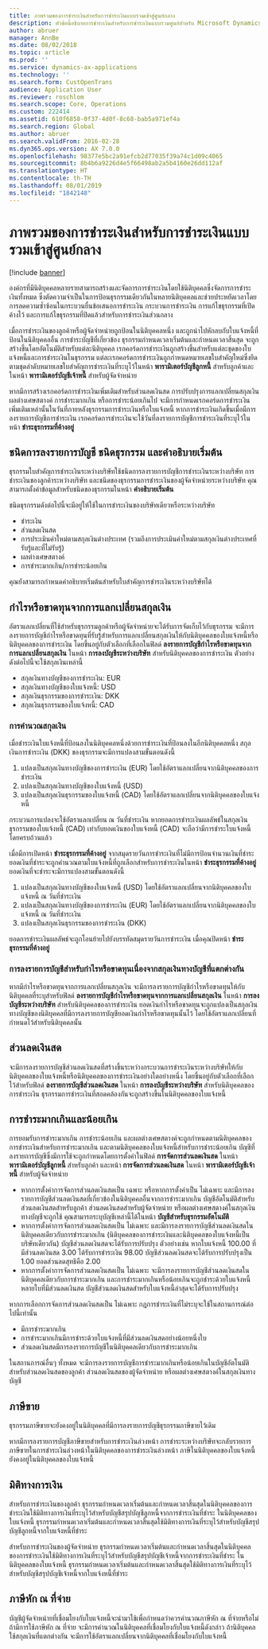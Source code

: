 ```yaml
---
title: ภาพรวมของการชำระเงินสำหรับการชำระเงินแบบรวมเข้าสู่ศูนย์กลาง
description: หัวข้อนี้อธิบายการชำระเงินสำหรับการชำระเงินแบบรวมศูนย์สำหรับ Microsoft Dynamics 365 for Finance and Operations
author: abruer
manager: AnnBe
ms.date: 08/02/2018
ms.topic: article
ms.prod: ''
ms.service: dynamics-ax-applications
ms.technology: ''
ms.search.form: CustOpenTrans
audience: Application User
ms.reviewer: roschlom
ms.search.scope: Core, Operations
ms.custom: 222414
ms.assetid: 610f6858-0f37-4d0f-8c68-bab5a971ef4a
ms.search.region: Global
ms.author: abruer
ms.search.validFrom: 2016-02-28
ms.dyn365.ops.version: AX 7.0.0
ms.openlocfilehash: 98377e5bc2a91efcb2d77035f39a74c1d09c4065
ms.sourcegitcommit: 8b4b6a9226d4e5f66498ab2a5b4160e26dd112af
ms.translationtype: HT
ms.contentlocale: th-TH
ms.lasthandoff: 08/01/2019
ms.locfileid: "1842148"
---
```

# <a name="settlement-overview-for-centralized-payments"></a>ภาพรวมของการชำระเงินสำหรับการชำระเงินแบบรวมเข้าสู่ศูนย์กลาง

[!include [banner](../includes/banner.md)]

องค์กรที่มีนิติบุคคลหลายรายสามารถสร้างและจัดการการชำระเงินโดยใช้นิติบุคคลซึ่งจัดการการชำระเงินทั้งหมด ซึ่งตัดความจำเป็นในการป้อนธุรกรรมเดียวกันในหลายนิติบุคคลและช่วยประหยัดเวลาโดยการลดความซ้ำซ้อนในกระบวนยื่นข้อเสนอการชำระเงิน กระบวนการชำระเงิน การแก้ไขธุรกรรมที่เปิดค้างไว้ และการแก้ไขธุรกรรมที่ปิดแล้วสำหรับการชำระเงินส่วนกลาง 

เมื่อการชำระเงินของลูกค้าหรือผู้จัดจำหน่ายถูกป้อนในนิติบุคคลหนึ่ง และถูกนำไปหักลบกับใบแจ้งหนี้ที่ป้อนในนิติบุคคลอื่น การชำระบัญชีที่เกี่ยวข้อง ธุรกรรมกำหนดเวลาเริ่มต้นและกำหนดเวลาสิ้นสุด จะถูกสร้างขึ้นโดยอัตโนมัติสำหรับแต่ละนิติบุคคล เรกคอร์ดการชำระเงินถูกสร้างขึ้นสำหรับแต่ละชุดของใบแจ้งหนี้และการชำระเงินในธุรกรรม แต่ละเรกคอร์ดการชำระเงินถูกกำหนดหมายเลขใบสำคัญใหม่ซึ่งยึดตามชุดลำดับหมายเลขใบสำคัญการชำระเงินที่ระบุไว้ในหน้า **พารามิเตอร์บัญชีลูกหนี้** สำหรับลูกค้าและในหน้า **พารามิเตอร์บัญชีเจ้าหนี้** สำหรับผู้จัดจำหน่าย 

หากมีการสร้างเรกคอร์ดการชำระเงินเพิ่มเติมสำหรับส่วนลดเงินสด การปรับปรุงการแลกเปลี่ยนสกุลเงิน ผลต่างเศษสตางค์ การชำระมากเกิน หรือการชำระน้อยเกินไป จะมีการกำหนดเรกคอร์ดการชำระเงินเพิ่มเติมเหล่านั้นในวันที่ภายหลังธุรกรรมการชำระเงินหรือใบแจ้งหนี้ หากการชำระเงินเกิดขึ้นเมื่อมีการลงรายการบัญชีการชำระเงิน เรกคอร์ดการชำระเงินจะใช้วันที่ลงรายการบัญชีการชำระเงินที่ระบุไว้ในหน้า **ชำระธุรกรรมที่ค้างอยู่**

## <a name="posting-types-transaction-types-and-default-descriptions"></a>ชนิดการลงรายการบัญชี ชนิดธุรกรรม และคำอธิบายเริ่มต้น

ธุรกรรมใบสำคัญการชำระเงินระหว่างบริษัทใช้ชนิดการลงรายการบัญชีการชำระเงินระหว่างบริษัท การชำระเงินของลูกค้าระหว่างบริษัท และชนิดของธุรกรรมการชำระเงินของผู้จัดจำหน่ายระหว่างบริษัท คุณสามารถตั้งค่าข้อมูลสำหรับชนิดของธุรกรรมในหน้า **คำอธิบายเริ่มต้น** 

ชนิดธุรกรรมดังต่อไปนี้จะมีอยู่ให้ใช้ในการชำระเงินของบริษัทเดียวหรือระหว่างบริษัท

-   ชำระเงิน
-   ส่วนลดเงินสด
-   การประเมินค่าใหม่ตามสกุลเงินต่างประเทศ (รวมถึงการประเมินค่าใหม่ตามสกุลเงินต่างประเทศที่รับรู้และที่ไม่รับรู้)
-   ผลต่างเศษสตางค์
-   การชำระมากเกิน/การชำระน้อยเกิน

คุณยังสามารถกำหนดคำอธิบายเริ่มต้นสำหรับใบสำคัญการชำระเงินระหว่างบริษัทได้

## <a name="currency-exchange-gains-or-losses"></a>กำไรหรือขาดทุนจากการแลกเปลี่ยนสกุลเงิน

อัตราแลกเปลี่ยนที่ใช้สำหรับธุรกรรมลูกค้าหรือผู้จัดจำหน่ายจะได้รับการจัดเก็บไว้กับธุรกรรม จะมีการลงรายการบัญชีกำไรหรือขาดทุนที่รับรู้สำหรับการแลกเปลี่ยนสกุลเงินให้กับนิติบุคคลของใบแจ้งหนี้หรือนิติบุคคลของการชำระเงิน โดยขึ้นอยู่กับตัวเลือกที่เลือกในฟิลด์ **ลงรายการบัญชีกำไรหรือขาดทุนจากการแลกเปลี่ยนสกุลเงิน** ในหน้า **การลงบัญชีระหว่างบริษัท** สำหรับนิติบุคคลของการชำระเงิน ตัวอย่างดังต่อไปนี้จะใช้สกุลเงินเหล่านี้
-   สกุลเงินทางบัญชีของการชำระเงิน: EUR
-   สกุลเงินทางบัญชีของใบแจ้งหนี้: USD
-   สกุลเงินธุรกรรมของการชำระเงิน: DKK
-   สกุลเงินธุรกรรมของใบแจ้งหนี้: CAD

### <a name="currency-calculations"></a>การคำนวณสกุลเงิน

เมื่อชำระเงินใบแจ้งหนี้ที่ป้อนลงในนิติบุคคลหนึ่งด้วยการชำระเงินที่ป้อนลงในอีกนิติบุคคลหนึ่ง สกุลเงินการชำระเงิน (DKK) ของธุรกรรมจะมีการแปลงสามขั้นตอนดังนี้
1.  แปลงเป็นสกุลเงินทางบัญชีของการชำระเงิน (EUR) โดยใช้อัตราแลกเปลี่ยนจากนิติบุคคลของการชำระเงิน
2.  แปลงเป็นสกุลเงินทางบัญชีของใบแจ้งหนี้ (USD)
3.  แปลงเป็นสกุลเงินธุรกรรมของใบแจ้งหนี้ (CAD) โดยใช้อัตราแลกเปลี่ยนจากนิติบุคคลของใบแจ้งหนี้

กระบวนการแปลงจะใช้อัตราแลกเปลี่ยน ณ วันที่ชำระเงิน หากยอดการชำระเงินผลลัพธ์ในสกุลเงินธุรกรรมของใบแจ้งหนี้ (CAD) เท่ากับยอดเงินของใบแจ้งหนี้ (CAD) จะถือว่ามีการชำระใบแจ้งหนี้โดยครบถ้วนแล้ว 

เมื่อมีการเปิดหน้า **ชำระธุรกรรมที่ค้างอยู่** จากสมุดรายวันการชำระเงินที่ไม่มีการป้อนจำนวนเงินที่ชำระ ยอดเงินที่ชำระจะถูกคำนวณตามใบแจ้งหนี้ที่ถูกเลือกสำหรับการชำระเงินในหน้า **ชำระธุรกรรมที่ค้างอยู่** ยอดเงินที่จะชำระจะมีการแปลงสามขั้นตอนดังนี้
1.  แปลงเป็นสกุลเงินทางบัญชีของใบแจ้งหนี้ (USD) โดยใช้อัตราแลกเปลี่ยนจากนิติบุคคลของใบแจ้งหนี้ ณ วันที่ชำระเงิน
2.  แปลงเป็นสกุลเงินทางบัญชีของการชำระเงิน (EUR) โดยใช้อัตราแลกเปลี่ยนจากนิติบุคคลของใบแจ้งหนี้ ณ วันที่ชำระเงิน
3.  แปลงเป็นสกุลเงินธุรกรรมของการชำระเงิน (DKK)

ยอดการชำระเงินผลลัพธ์จะถูกโอนย้ายไปยังบรรทัดสมุดรายวันการชำระเงิน เมื่อคุณปิดหน้า **ชำระธุรกรรมที่ค้างอยู่**

### <a name="posting-for-gain-or-loss-because-of-different-accounting-currencies"></a>การลงรายการบัญชีสำหรับกำไรหรือขาดทุนเนื่องจากสกุลเงินทางบัญชีที่แตกต่างกัน

หากมีกำไรหรือขาดทุนจากการแลกเปลี่ยนสกุลเงิน จะมีการลงรายการบัญชีกำไรหรือขาดทุนให้กับนิติบุคคลที่ระบุสำหรับฟิลด์ **ลงรายการบัญชีกำไรหรือขาดทุนจากการแลกเปลี่ยนสกุลเงิน** ในหน้า **การลงบัญชีระหว่างบริษัท** สำหรับนิติบุคคลของการชำระเงิน ยอดเงินกำไรหรือขาดทุนจะถูกแปลงเป็นสกุลเงินทางบัญชีของนิติบุคคลที่มีการลงรายการบัญชียอดเงินกำไรหรือขาดทุนนั้นไว้ โดยใช้อัตราแลกเปลี่ยนที่กำหนดไว้สำหรับนิติบุคคลนั้น

## <a name="cash-discounts"></a>ส่วนลดเงินสด

จะมีการลงรายการบัญชีส่วนลดเงินสดที่สร้างขึ้นระหว่างกระบวนการชำระเงินระหว่างบริษัทให้กับนิติบุคคลของใบแจ้งหนี้หรือนิติบุคคลของการชำระเงินอย่างใดอย่างหนึ่ง โดยขึ้นอยู่กับตัวเลือกที่เลือกไว้สำหรับฟิลด์ **ลงรายการบัญชีส่วนลดเงินสด** ในหน้า **การลงบัญชีระหว่างบริษัท** สำหรับนิติบุคคลของการชำระเงิน ธุรกรรมการชำระเงินที่สอดคล้องกันจะถูกสร้างขึ้นในนิติบุคคลของใบแจ้งหนี้

## <a name="overpayments-and-underpayments"></a>การชำระมากเกินและน้อยเกิน

การยอมรับการชำระมากเกิน การชำระน้อยเกิน และผลต่างเศษสตางค์จะถูกกำหนดตามนิติบุคคลของการชำระเงินสำหรับการชำระมากเกิน และตามนิติบุคคลของใบแจ้งหนี้สำหรับการชำระน้อยเกิน บัญชีที่ลงรายการบัญชีซึ่งมีการใช้จะถูกกำหนดโดยการตั้งค่าในฟิลด์ **การจัดการส่วนลดเงินสด** ในหน้า **พารามิเตอร์บัญชีลูกหนี้** สำหรับลูกค้า และหน้า **การจัดการส่วนลดเงินสด** ในหน้า **พารามิเตอร์บัญชีเจ้าหนี้** สำหรับผู้จัดจำหน่าย

-   หากการตั้งค่าการจัดการส่วนลดเงินสดเป็น เฉพาะ หรือหากการตั้งค่าเป็น ไม่เฉพาะ และมีการลงรายการบัญชีส่วนลดเงินสดที่เกี่ยวข้องในนิติบุคคลอื่นจากการชำระมากเกิน บัญชีอัตโนมัติสำหรับส่วนลดเงินสดสำหรับลูกค้า ส่วนลดเงินสดสำหรับผู้จัดจำหน่าย หรือผลต่างเศษสตางค์ในสกุลเงินทางบัญชีจะถูกใช้ คุณสามารถระบุบัญชีเหล่านี้ได้ในหน้า **บัญชีสำหรับธุรกรรมอัตโนมัติ**
-   หากการตั้งค่าการจัดการส่วนลดเงินสดเป็น ไม่เฉพาะ และมีการลงรายการบัญชีส่วนลดเงินสดในนิติบุคคลเดียวกับการชำระมากเกิน (นิติบุคคลของการชำระเงินและนิติบุคคลของใบแจ้งหนี้เป็นบริษัทเดียวกัน) บัญชีส่วนลดเงินสดจะได้รับการปรับปรุง ตัวอย่างเช่น หากใบแจ้งหนี้ 100.00 ที่มีส่วนลดเงินสด 3.00 ได้รับการชำระเงิน 98.00 บัญชีส่วนลดเงินสดจะได้รับการปรับปรุงเป็น 1.00 ยอดส่วนลดสุทธิคือ 2.00
-   หากการตั้งค่าการจัดการส่วนลดเงินสดเป็น ไม่เฉพาะ จะมีการลงรายการบัญชีส่วนลดเงินสดในนิติบุคคลเดียวกับการชำระมากเกิน และการชำระมากเกินหรือน้อยเกินจะถูกชำระด้วยใบแจ้งหนี้หลายใบที่มีส่วนลดเงินสด บัญชีส่วนลดเงินสดสำหรับใบแจ้งหนี้ล่าสุดจะได้รับการปรับปรุง

หากการเลือกการจัดการส่วนลดเงินสดเป็น ไม่เฉพาะ กฎการชำระเงินที่ไม่ระบุจะใช้ในสถานการณ์ต่อไปนี้เท่านั้น
-   มีการชำระมากเกิน
-   การชำระมากเกินมีการชำระด้วยใบแจ้งหนี้ที่มีส่วนลดเงินสดอย่างน้อยหนึ่งใบ
-   ส่วนลดเงินสดมีการลงรายการบัญชีในนิติบุคคลเดียวกับการชำระมากเกิน

ในสถานการณ์อื่นๆ ทั้งหมด จะมีการลงรายการบัญชีการชำระมากเกินหรือน้อยเกินในบัญชีอัตโนมัติสำหรับส่วนลดเงินสดของลูกค้า ส่วนลดเงินสดของผู้จัดจำหน่าย หรือผลต่างเศษสตางค์ในสกุลเงินทางบัญชี

## <a name="sales-tax"></a>ภาษีขาย
ธุรกรรมภาษีขายจะยังคงอยู่ในนิติบุคคลที่มีการลงรายการบัญชีธุรกรรมภาษีขายไว้เดิม 

หากมีการลงรายการบัญชีภาษีขายสำหรับการชำระเงินล่วงหน้า การชำระระหว่างบริษัทจะกลับรายการภาษีขายในการชำระเงินล่วงหน้าในนิติบุคคลของการชำระเงินล่วงหน้า ภาษีในนิติบุคคลของใบแจ้งหนี้ยังคงอยู่ในนิติบุคคลของใบแจ้งหนี้

## <a name="financial-dimensions"></a>มิติทางการเงิน
สำหรับการชำระเงินของลูกค้า ธุรกรรมกำหนดเวลาเริ่มต้นและกำหนดเวลาสิ้นสุดในนิติบุคคลของการชำระเงินใช้มิติทางการเงินที่ระบุไว้สำหรับบัญชีสรุปบัญชีลูกหนี้จากการชำระเงินที่ชำระ ในนิติบุคคลของใบแจ้งหนี้ ธุรกรรมกำหนดเวลาเริ่มต้นและกำหนดเวลาสิ้นสุดใช้มิติทางการเงินที่ระบุไว้สำหรับบัญชีสรุปบัญชีลูกหนี้จากใบแจ้งหนี้ที่ชำระ 

สำหรับการชำระเงินของผู้จัดจำหน่าย ธุรกรรมกำหนดเวลาเริ่มต้นและกำหนดเวลาสิ้นสุดในนิติบุคคลของการชำระเงินใช้มิติทางการเงินที่ระบุไว้สำหรับบัญชีสรุปบัญชีเจ้าหนี้จากการชำระเงินที่ชำระ ในนิติบุคคลของใบแจ้งหนี้ ธุรกรรมกำหนดเวลาเริ่มต้นและกำหนดเวลาสิ้นสุดใช้มิติทางการเงินที่ระบุไว้สำหรับบัญชีสรุปบัญชีเจ้าหนี้จากใบแจ้งหนี้ที่ชำระ

## <a name="withholding-tax"></a>ภาษีหัก ณ ที่จ่าย
บัญชีผู้จัดจำหน่ายที่เชื่อมโยงกับใบแจ้งหนี้จะนำมาใช้เพื่อกำหนดว่าควรคำนวณภาษีหัก ณ ที่จ่ายหรือไม่ ถ้ามีการใช้ภาษีหัก ณ ที่จ่าย จะมีการคำนวณในนิติบุคคลที่เชื่อมโยงกับใบแจ้งหนี้ดังกล่าว ถ้านิติบุคคลใช้สกุลเงินที่แตกต่างกัน จะมีการใช้อัตราแลกเปลี่ยนจากนิติบุคคลที่เชื่อมโยงกับใบแจ้งหนี้
